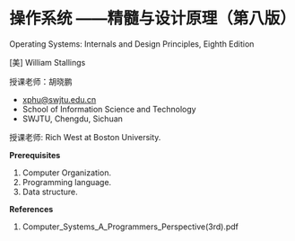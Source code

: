 # 操作系统 ——精髓与设计原理（第八版）

Operating Systems: Internals and Design Principles, Eighth Edition

[美] William Stallings

授课老师：胡晓鹏
- xphu@swjtu.edu.cn
- School of Information Science and Technology
- SWJTU, Chengdu, Sichuan

授课老师: Rich West at Boston University.

**Prerequisites**
1. Computer Organization.
2. Programming language.
3. Data structure.

**References**
1. Computer_Systems_A_Programmers_Perspective(3rd).pdf
